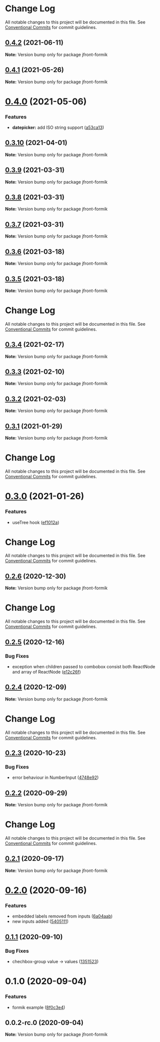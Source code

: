 # Change Log

All notable changes to this project will be documented in this file.
See [Conventional Commits](https://conventionalcommits.org) for commit guidelines.

## [0.4.2](https://github.com/Jepria/jfront-ui/compare/jfront-formik@0.4.1...jfront-formik@0.4.2) (2021-06-11)

**Note:** Version bump only for package jfront-formik





## [0.4.1](https://github.com/Jepria/jfront-ui/compare/jfront-formik@0.4.0...jfront-formik@0.4.1) (2021-05-26)

**Note:** Version bump only for package jfront-formik





# [0.4.0](https://github.com/Jepria/jfront-ui/compare/jfront-formik@0.3.10...jfront-formik@0.4.0) (2021-05-06)


### Features

* **datepicker:** add ISO string support ([a53ca13](https://github.com/Jepria/jfront-ui/commit/a53ca138895039b880fa7729009c749a236086d1))





## [0.3.10](https://github.com/Jepria/jfront-ui/compare/jfront-formik@0.3.9...jfront-formik@0.3.10) (2021-04-01)

**Note:** Version bump only for package jfront-formik





## [0.3.9](https://github.com/Jepria/jfront-ui/compare/jfront-formik@0.3.8...jfront-formik@0.3.9) (2021-03-31)

**Note:** Version bump only for package jfront-formik





## [0.3.8](https://github.com/Jepria/jfront-ui/compare/jfront-formik@0.3.7...jfront-formik@0.3.8) (2021-03-31)

**Note:** Version bump only for package jfront-formik





## [0.3.7](https://github.com/Jepria/jfront-ui/compare/jfront-formik@0.3.6...jfront-formik@0.3.7) (2021-03-31)

**Note:** Version bump only for package jfront-formik





## [0.3.6](https://github.com/Jepria/jfront-ui/compare/jfront-formik@0.3.5...jfront-formik@0.3.6) (2021-03-18)

**Note:** Version bump only for package jfront-formik





## [0.3.5](https://github.com/Jepria/jfront-ui/compare/jfront-formik@0.3.4...jfront-formik@0.3.5) (2021-03-18)

**Note:** Version bump only for package jfront-formik





# Change Log

All notable changes to this project will be documented in this file. See
[Conventional Commits](https://conventionalcommits.org) for commit guidelines.

## [0.3.4](https://github.com/Jepria/jfront-ui/compare/jfront-formik@0.3.3...jfront-formik@0.3.4) (2021-02-17)

**Note:** Version bump only for package jfront-formik

## [0.3.3](https://github.com/Jepria/jfront-ui/compare/jfront-formik@0.3.2...jfront-formik@0.3.3) (2021-02-10)

**Note:** Version bump only for package jfront-formik

## [0.3.2](https://github.com/Jepria/jfront-ui/compare/jfront-formik@0.3.1...jfront-formik@0.3.2) (2021-02-03)

**Note:** Version bump only for package jfront-formik

## [0.3.1](https://github.com/Jepria/jfront-ui/compare/jfront-formik@0.3.0...jfront-formik@0.3.1) (2021-01-29)

**Note:** Version bump only for package jfront-formik

# Change Log

All notable changes to this project will be documented in this file. See
[Conventional Commits](https://conventionalcommits.org) for commit guidelines.

# [0.3.0](https://github.com/Jepria/jfront-ui/compare/jfront-formik@0.2.6...jfront-formik@0.3.0) (2021-01-26)

### Features

- useTree hook
  ([ef1012a](https://github.com/Jepria/jfront-ui/commit/ef1012af5ef8d97ae968b37dcac86562dd24c55f))

# Change Log

All notable changes to this project will be documented in this file. See
[Conventional Commits](https://conventionalcommits.org) for commit guidelines.

## [0.2.6](https://github.com/Jepria/jfront-ui/compare/jfront-formik@0.2.5...jfront-formik@0.2.6) (2020-12-30)

**Note:** Version bump only for package jfront-formik

# Change Log

All notable changes to this project will be documented in this file. See
[Conventional Commits](https://conventionalcommits.org) for commit guidelines.

## [0.2.5](https://github.com/Jepria/jfront-ui/compare/jfront-formik@0.2.4...jfront-formik@0.2.5) (2020-12-16)

### Bug Fixes

- exception when children passed to combobox consist both ReactNode and array of
  ReactNode
  ([e12c26f](https://github.com/Jepria/jfront-ui/commit/e12c26fcf0d7960b1c2af5ecafd284d1aa90c692))

## [0.2.4](https://github.com/Jepria/jfront-ui/compare/jfront-formik@0.2.3...jfront-formik@0.2.4) (2020-12-09)

**Note:** Version bump only for package jfront-formik

# Change Log

All notable changes to this project will be documented in this file. See
[Conventional Commits](https://conventionalcommits.org) for commit guidelines.

## [0.2.3](https://github.com/Jepria/jfront-ui/compare/jfront-formik@0.2.2...jfront-formik@0.2.3) (2020-10-23)

### Bug Fixes

- error behaviour in NumberInput
  ([4748e92](https://github.com/Jepria/jfront-ui/commit/4748e92390c2939ab7cb252b5fae591584aac4ce))

## [0.2.2](https://github.com/Jepria/jfront-ui/compare/jfront-formik@0.2.1...jfront-formik@0.2.2) (2020-09-29)

**Note:** Version bump only for package jfront-formik

# Change Log

All notable changes to this project will be documented in this file. See
[Conventional Commits](https://conventionalcommits.org) for commit guidelines.

## [0.2.1](https://github.com/Jepria/jfront-ui/compare/jfront-formik@0.2.0...jfront-formik@0.2.1) (2020-09-17)

**Note:** Version bump only for package jfront-formik

# [0.2.0](https://github.com/Jepria/jfront-ui/compare/jfront-formik@0.1.1...jfront-formik@0.2.0) (2020-09-16)

### Features

- embedded labels removed from inputs
  ([6a04aab](https://github.com/Jepria/jfront-ui/commit/6a04aab0fdf5da0948a6adf6181a6fdd43234eec))
- new inputs added
  ([5405111](https://github.com/Jepria/jfront-ui/commit/54051110bcf9fcd36d7adc9b5b24436045bd116b))

## [0.1.1](https://github.com/Jepria/jfront-ui/compare/jfront-formik@0.1.0...jfront-formik@0.1.1) (2020-09-10)

### Bug Fixes

- chechbox-group value -> values
  ([1351523](https://github.com/Jepria/jfront-ui/commit/13515237d538b2e175e37856613074e98c92ebf4))

# 0.1.0 (2020-09-04)

### Features

- formik example
  ([8f0c3e4](https://github.com/Jepria/jfront-ui/commit/8f0c3e4b5acf744291490177dbbf462ae93809d7))

## 0.0.2-rc.0 (2020-09-04)

**Note:** Version bump only for package jfront-formik
